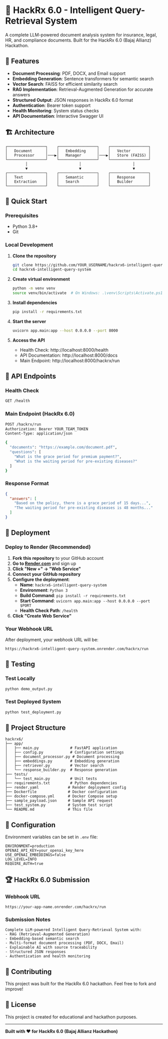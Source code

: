 # 🚀 HackRx 6.0 - Intelligent Query-Retrieval System

A complete LLM-powered document analysis system for insurance, legal, HR, and compliance documents. Built for the HackRx 6.0 (Bajaj Allianz) Hackathon.

## 🎯 Features

- **Document Processing**: PDF, DOCX, and Email support
- **Embedding Generation**: Sentence transformers for semantic search
- **Vector Search**: FAISS for efficient similarity search
- **RAG Implementation**: Retrieval-Augmented Generation for accurate answers
- **Structured Output**: JSON responses in HackRx 6.0 format
- **Authentication**: Bearer token support
- **Health Monitoring**: System status checks
- **API Documentation**: Interactive Swagger UI

## 🏗️ Architecture

```
┌─────────────────┐    ┌─────────────────┐    ┌─────────────────┐
│   Document      │    │   Embedding     │    │   Vector        │
│   Processor     │───▶│   Manager       │───▶│   Store (FAISS) │
└─────────────────┘    └─────────────────┘    └─────────────────┘
         │                       │                       │
         ▼                       ▼                       ▼
┌─────────────────┐    ┌─────────────────┐    ┌─────────────────┐
│   Text          │    │   Semantic      │    │   Response      │
│   Extraction    │    │   Search        │    │   Builder       │
└─────────────────┘    └─────────────────┘    └─────────────────┘
```

## 🚀 Quick Start

### Prerequisites
- Python 3.8+
- Git

### Local Development

1. **Clone the repository**
   ```bash
   git clone https://github.com/YOUR_USERNAME/hackrx6-intelligent-query-system.git
   cd hackrx6-intelligent-query-system
   ```

2. **Create virtual environment**
   ```bash
   python -m venv venv
   source venv/bin/activate  # On Windows: .\venv\Scripts\Activate.ps1
   ```

3. **Install dependencies**
   ```bash
   pip install -r requirements.txt
   ```

4. **Start the server**
   ```bash
   uvicorn app.main:app --host 0.0.0.0 --port 8000
   ```

5. **Access the API**
   - Health Check: http://localhost:8000/health
   - API Documentation: http://localhost:8000/docs
   - Main Endpoint: http://localhost:8000/hackrx/run

## 📡 API Endpoints

### Health Check
```bash
GET /health
```

### Main Endpoint (HackRx 6.0)
```bash
POST /hackrx/run
Authorization: Bearer YOUR_TEAM_TOKEN
Content-Type: application/json

{
  "documents": "https://example.com/document.pdf",
  "questions": [
    "What is the grace period for premium payment?",
    "What is the waiting period for pre-existing diseases?"
  ]
}
```

### Response Format
```json
{
  "answers": [
    "Based on the policy, there is a grace period of 15 days...",
    "The waiting period for pre-existing diseases is 48 months..."
  ]
}
```

## 🚀 Deployment

### Deploy to Render (Recommended)

1. **Fork this repository** to your GitHub account
2. **Go to [Render.com](https://render.com)** and sign up
3. **Click "New +" → "Web Service"**
4. **Connect your GitHub repository**
5. **Configure the deployment**:
   - **Name**: `hackrx6-intelligent-query-system`
   - **Environment**: `Python 3`
   - **Build Command**: `pip install -r requirements.txt`
   - **Start Command**: `uvicorn app.main:app --host 0.0.0.0 --port $PORT`
   - **Health Check Path**: `/health`
6. **Click "Create Web Service"**

### Your Webhook URL
After deployment, your webhook URL will be:
```
https://hackrx6-intelligent-query-system.onrender.com/hackrx/run
```

## 🧪 Testing

### Test Locally
```bash
python demo_output.py
```

### Test Deployed System
```bash
python test_deployment.py
```

## 📁 Project Structure

```
hackrx6/
├── app/
│   ├── main.py              # FastAPI application
│   ├── config.py            # Configuration settings
│   ├── document_processor.py # Document processing
│   ├── embeddings.py        # Embedding generation
│   ├── retriever.py         # Vector search
│   └── response_builder.py  # Response generation
├── tests/
│   └── test_main.py         # Unit tests
├── requirements.txt         # Python dependencies
├── render.yaml             # Render deployment config
├── Dockerfile              # Docker configuration
├── docker-compose.yml      # Docker Compose setup
├── sample_payload.json     # Sample API request
├── test_system.py          # System test script
└── README.md               # This file
```

## 🔧 Configuration

Environment variables can be set in `.env` file:

```env
ENVIRONMENT=production
OPENAI_API_KEY=your_openai_key_here
USE_OPENAI_EMBEDDINGS=false
LOG_LEVEL=INFO
REQUIRE_AUTH=true
```

## 🏆 HackRx 6.0 Submission

### Webhook URL
```
https://your-app-name.onrender.com/hackrx/run
```

### Submission Notes
```
Complete LLM-powered Intelligent Query-Retrieval System with:
- RAG (Retrieval-Augmented Generation)
- Embedding-based semantic search
- Multi-format document processing (PDF, DOCX, Email)
- Explainable AI with source traceability
- Structured JSON responses
- Authentication and health monitoring
```

## 🤝 Contributing

This project was built for the HackRx 6.0 hackathon. Feel free to fork and improve!

## 📄 License

This project is created for educational and hackathon purposes.

---

**Built with ❤️ for HackRx 6.0 (Bajaj Allianz Hackathon)**
